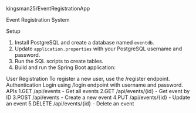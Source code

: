 kingsman25/EventRegistrationApp

Event Registration System

Setup

1. Install PostgreSQL and create a database named `eventdb`.
2. Update `application.properties` with your PostgreSQL username and password.
3. Run the SQL scripts to create tables.
4. Build and run the Spring Boot application:

User Registration
To register a new user, use the /register endpoint.
Authentication
Login using /login endpoint with username and password.
APIs
1.GET /api/events - Get all events
2.GET /api/events/{id} - Get event by ID
3.POST /api/events - Create a new event
4.PUT /api/events/{id} - Update an event
5.DELETE /api/events/{id} - Delete an event
